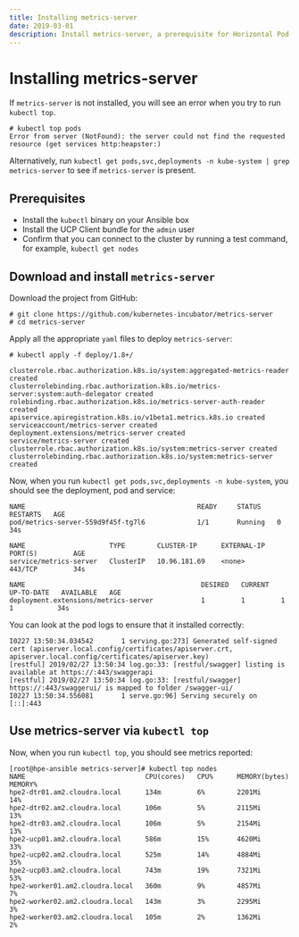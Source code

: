 ```yaml
---
title: Installing metrics-server
date: 2019-03-01
description: Install metrics-server, a prerequisite for Horizontal Pod Autoscaling
---
```


# Installing metrics-server

If `metrics-server` is not installed, you will see an error when you try to run  `kubectl top`.

```
# kubectl top pods
Error from server (NotFound): the server could not find the requested resource (get services http:heapster:)
```

Alternatively, run `kubectl get pods,svc,deployments -n kube-system | grep metrics-server` to see if `metrics-server` is present.

## Prerequisites

-   Install the `kubectl` binary on your Ansible box
-   Install the UCP Client bundle for the `admin` user
-   Confirm that you can connect to the cluster by running a test command, for example, `kubectl get nodes`




## Download and install `metrics-server`

Download the project from GitHub:

```
# git clone https://github.com/kubernetes-incubator/metrics-server
# cd metrics-server
```

Apply all the appropriate `yaml` files to deploy `metrics-server`:

```
# kubectl apply -f deploy/1.8+/

clusterrole.rbac.authorization.k8s.io/system:aggregated-metrics-reader created
clusterrolebinding.rbac.authorization.k8s.io/metrics-server:system:auth-delegator created
rolebinding.rbac.authorization.k8s.io/metrics-server-auth-reader created
apiservice.apiregistration.k8s.io/v1beta1.metrics.k8s.io created
serviceaccount/metrics-server created
deployment.extensions/metrics-server created
service/metrics-server created
clusterrole.rbac.authorization.k8s.io/system:metrics-server created
clusterrolebinding.rbac.authorization.k8s.io/system:metrics-server created
```

Now, when you run `kubectl get pods,svc,deployments -n kube-system`, you should see the deployment, pod and service:

```
NAME                                           READY     STATUS    RESTARTS   AGE
pod/metrics-server-559d9f45f-tg7l6             1/1       Running   0          34s

NAME                     TYPE        CLUSTER-IP      EXTERNAL-IP   PORT(S)         AGE
service/metrics-server   ClusterIP   10.96.181.69    <none>        443/TCP         34s

NAME                                            DESIRED   CURRENT   UP-TO-DATE   AVAILABLE   AGE
deployment.extensions/metrics-server            1         1         1            1           34s
```

You can look at the pod logs to ensure that it installed correctly:

```
I0227 13:50:34.034542       1 serving.go:273] Generated self-signed cert (apiserver.local.config/certificates/apiserver.crt, apiserver.local.config/certificates/apiserver.key)
[restful] 2019/02/27 13:50:34 log.go:33: [restful/swagger] listing is available at https://:443/swaggerapi
[restful] 2019/02/27 13:50:34 log.go:33: [restful/swagger] https://:443/swaggerui/ is mapped to folder /swagger-ui/
I0227 13:50:34.556081       1 serve.go:96] Serving securely on [::]:443
```

## Use metrics-server via `kubectl top`

Now, when you run `kubectl top`, you should see metrics reported:

```
[root@hpe-ansible metrics-server]# kubectl top nodes
NAME                              CPU(cores)   CPU%      MEMORY(bytes)   MEMORY%
hpe2-dtr01.am2.cloudra.local      134m         6%        2201Mi          14%
hpe2-dtr02.am2.cloudra.local      106m         5%        2115Mi          13%
hpe2-dtr03.am2.cloudra.local      106m         5%        2154Mi          13%
hpe2-ucp01.am2.cloudra.local      586m         15%       4620Mi          33%
hpe2-ucp02.am2.cloudra.local      525m         14%       4884Mi          35%
hpe2-ucp03.am2.cloudra.local      743m         19%       7321Mi          53%
hpe2-worker01.am2.cloudra.local   360m         9%        4857Mi          7%
hpe2-worker02.am2.cloudra.local   143m         3%        2295Mi          3%
hpe2-worker03.am2.cloudra.local   105m         2%        1362Mi          2%
```
